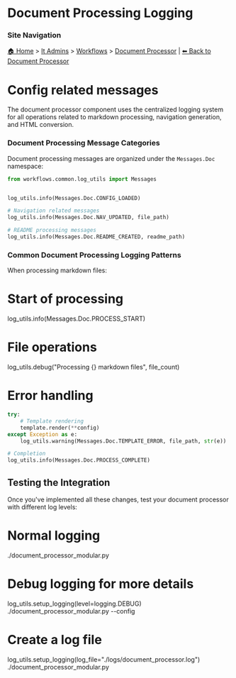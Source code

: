 <!-- description: Documentation about Config related messages for Your Organization. -->
# Document Processing Logging

### Site Navigation
[🏠 Home](../../../README.md) > [It Admins](../../README.md) > [Workflows](../README.md) > [Document Processor](README.md) | [⬅ Back to Document Processor](README.md)

# Config related messages

The document processor component uses the centralized logging system for all operations related to markdown processing, navigation generation, and HTML conversion.

### Document Processing Message Categories

Document processing messages are organized under the `Messages.Doc` namespace:

```python
from workflows.common.log_utils import Messages


log_utils.info(Messages.Doc.CONFIG_LOADED) 

# Navigation related messages
log_utils.info(Messages.Doc.NAV_UPDATED, file_path)

# README processing messages
log_utils.info(Messages.Doc.README_CREATED, readme_path)

```

### Common Document Processing Logging Patterns
When processing markdown files:

# Start of processing
log_utils.info(Messages.Doc.PROCESS_START)

# File operations
log_utils.debug("Processing {} markdown files", file_count)

# Error handling
```python
try:
    # Template rendering
    template.render(**config)
except Exception as e:
    log_utils.warning(Messages.Doc.TEMPLATE_ERROR, file_path, str(e))

# Completion
log_utils.info(Messages.Doc.PROCESS_COMPLETE)

```

## Testing the Integration

Once you've implemented all these changes, test your document processor with different log levels:

# Normal logging
./document_processor_modular.py

# Debug logging for more details
log_utils.setup_logging(level=logging.DEBUG)
./document_processor_modular.py --config

# Create a log file
log_utils.setup_logging(log_file="./logs/document_processor.log")
./document_processor_modular.py